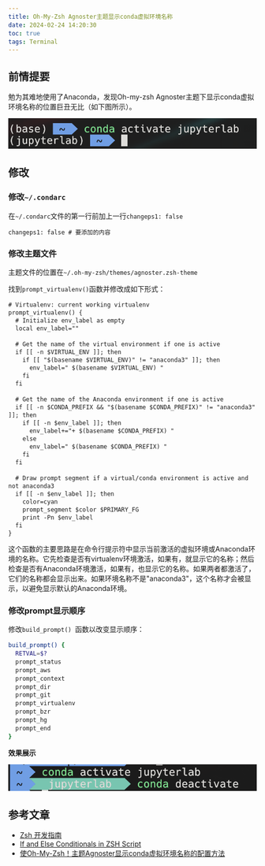 ```yaml
---
title: Oh-My-Zsh Agnoster主题显示conda虚拟环境名称
date: 2024-02-24 14:20:30
toc: true
tags: Terminal
---
```


## 前情提要

勉为其难地使用了Anaconda，发现Oh-my-zsh Agnoster主题下显示conda虚拟环境名称的位置巨丑无比（如下图所示）。

![](https://raw.githubusercontent.com/Hydraallen/images/master/img/oldconda.png)

## 修改

<!--more-->

### 修改`~/.condarc`

在`~/.condarc`文件的第一行前加上一行`changeps1: false`

```shell
changeps1: false # 要添加的内容
```

### 修改主题文件

主题文件的位置在`~/.oh-my-zsh/themes/agnoster.zsh-theme`

找到`prompt_virtualenv()`函数并修改成如下形式：

```shell
# Virtualenv: current working virtualenv
prompt_virtualenv() {
  # Initialize env_label as empty
  local env_label=""

  # Get the name of the virtual environment if one is active
  if [[ -n $VIRTUAL_ENV ]]; then
    if [[ "$(basename $VIRTUAL_ENV)" != "anaconda3" ]]; then
      env_label=" $(basename $VIRTUAL_ENV) "
    fi
  fi

  # Get the name of the Anaconda environment if one is active
  if [[ -n $CONDA_PREFIX && "$(basename $CONDA_PREFIX)" != "anaconda3" ]]; then
    if [[ -n $env_label ]]; then
      env_label+="+ $(basename $CONDA_PREFIX) "
    else
      env_label=" $(basename $CONDA_PREFIX) "
    fi
  fi

  # Draw prompt segment if a virtual/conda environment is active and not anaconda3
  if [[ -n $env_label ]]; then
    color=cyan
    prompt_segment $color $PRIMARY_FG
    print -Pn $env_label
  fi
}

```

这个函数的主要思路是在命令行提示符中显示当前激活的虚拟环境或Anaconda环境的名称。它先检查是否有virtualenv环境激活，如果有，就显示它的名称；然后检查是否有Anaconda环境激活，如果有，也显示它的名称。如果两者都激活了，它们的名称都会显示出来。如果环境名称不是"anaconda3"，这个名称才会被显示，以避免显示默认的Anaconda环境。

### 修改prompt显示顺序

修改`build_prompt() `函数以改变显示顺序：

```bash
build_prompt() {
  RETVAL=$?
  prompt_status
  prompt_aws
  prompt_context
  prompt_dir
  prompt_git
  prompt_virtualenv
  prompt_bzr
  prompt_hg
  prompt_end
}
```

**效果展示**

![](https://raw.githubusercontent.com/Hydraallen/images/master/img/newconda.png)

## 参考文章

- [Zsh 开发指南](https://github.com/goreliu/zshguide)
- [If and Else Conditionals in ZSH Script](https://linuxhint.com/if-else-conditionals-zsh-script/)
- [使Oh-My-Zsh！主题Agnoster显示conda虚拟环境名称的配置方法](https://sappharuhi.xyz/index.php/archives/23/)





